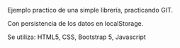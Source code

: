 
Ejemplo practico de una simple librería, practicando GIT.

Con persistencia de los datos en localStorage.

Se utiliza: HTML5, CSS, Bootstrap 5, Javascript

